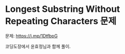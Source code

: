 # Longest Substring Without Repeating Characters 문제

문제: <https://j.mp/1DtfbpG>

코딩도장에서 윤효정님과 함께 풀이.
